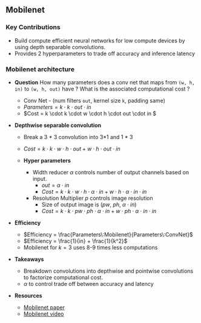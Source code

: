 ## Mobilenet

### Key Contributions
- Build compute efficient neural networks for low compute devices by using depth separable convolutions.
- Provides 2 hyperparameters to trade off accuracy and inference latency

### Mobilenet architecture

- **Question** How many parameters does a conv net that maps from `(w, h, in)` to `(w, h, out)` have ? What is the associated computational cost ?

  - Conv Net - (num filters `out`, kernel size `k`, padding same)
  - $Parameters = k \cdot k \cdot out \cdot in$
  - $Cost = k \cdot k \cdot w \cdot h \cdot out  \cdot in $ 

- **Depthwise separable convolution**
  - Break a 3 * 3 convolution into 3*1 and 1 * 3
  - $Cost = k \cdot k \cdot w \cdot h \cdot out + w \cdot h \cdot out \cdot in$
  

  - **Hyper parameters**
    - Width reducer $\alpha$ controls number of output channels based on input. 
      - $out = \alpha \cdot in$
      - $Cost= k \cdot k \cdot w \cdot h \cdot \alpha \cdot in + w \cdot h \cdot \alpha \cdot in \cdot in$
    - Resolution Multiplier $p$ controls image resolution
      - Size of output image is ($pw$, $ph$, $\alpha\cdot in$) 
      - $Cost= k \cdot k \cdot pw \cdot ph \cdot \alpha \cdot in + w \cdot ph \cdot \alpha \cdot in \cdot in$

-  **Efficiency**

   - $Efficiency = \frac{Parameters\:Mobilenet}{Parameters\:ConvNet}$ 
   - $Efficiency = \frac{1}{in} + \frac{1}{k^2}$ 
   - Mobilenet for $k=3$ uses 8-9 times less computations


- **Takeaways**
  - Breakdown convolutions into depthwise and pointwise convolutions to factorize computational cost. 
  - $\alpha$ to control trade off between accuracy and latency

- **Resources**
  - [Mobilenet paper](https://arxiv.org/abs/1704.04861)
  - [Mobilenet video](https://www.youtube.com/watch?v=HD9FnjVwU8g)